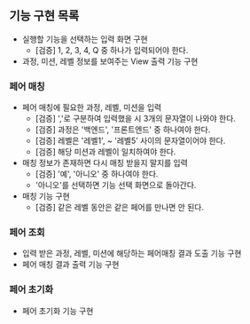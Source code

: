 ## 기능 구현 목록

- 실행할 기능을 선택하는 입력 화면 구현
  - [검증] 1, 2, 3, 4, Q 중 하나가 입력되어야 한다.
- 과정, 미션, 레벨 정보를 보여주는 View 출력 기능 구현

### 페어 매칭
- 페어 매칭에 필요한 과정, 레벨, 미션을 입력
  - [검증] ','로 구분하여 입력했을 시 3개의 문자열이 나와야 한다.
  - [검증] 과정은 '백엔드', '프론트엔드' 중 하나여야 한다.
  - [검증] 레벨은 '레벨1', ~ '레벨5' 사이의 문자열이어야 한다.
  - [검증] 해당 미션과 레벨이 일치하여야 한다.
- 매칭 정보가 존재하면 다시 매칭 받을지 말지를 입력
  - [검증] '예', '아니오' 중 하나여야 한다.
  - '아니오'를 선택하면 기능 선택 화면으로 돌아간다.
- 매칭 기능 구현
  - [검증] 같은 레벨 동안은 같은 페어를 만나면 안 된다.

### 페어 조회
- 입력 받은 과정, 레벨, 미션에 해당하는 페어매칭 결과 도출 기능 구현
- 페어 매칭 결과 출력 기능 구현

### 페어 초기화
- 페어 초기화 기능 구현